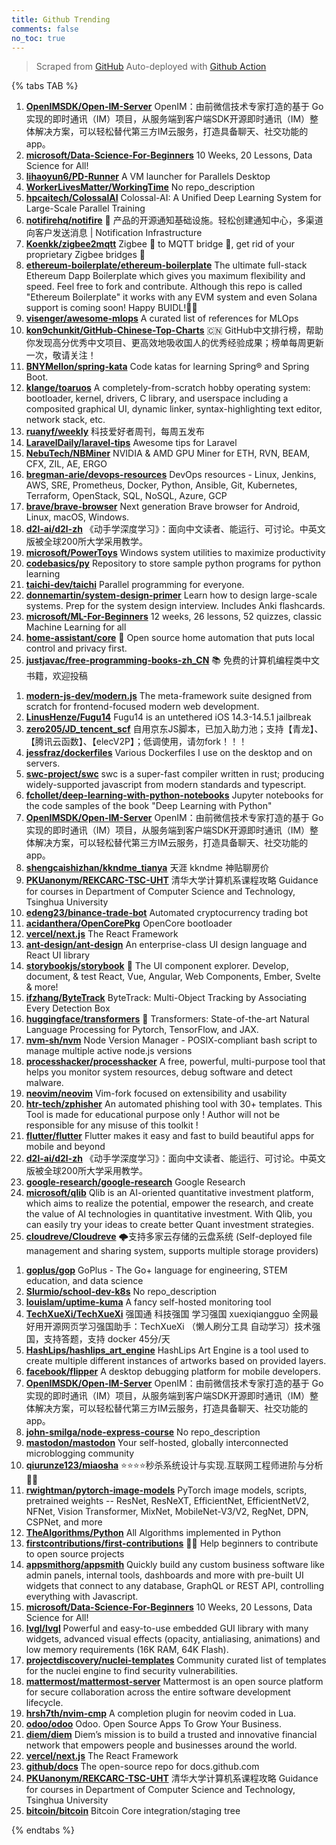 ```yaml
---
title: Github Trending
comments: false
no_toc: true
---
```


> Scraped from [GitHub](https://github.com/trending)
Auto-deployed with [Github Action](https://docs.github.com/en/actions)

{% tabs TAB %}
<!-- tab Daily -->
1. [**OpenIMSDK/Open-IM-Server**](https://github.com/OpenIMSDK/Open-IM-Server)
OpenIM：由前微信技术专家打造的基于 Go 实现的即时通讯（IM）项目，从服务端到客户端SDK开源即时通讯（IM）整体解决方案，可以轻松替代第三方IM云服务，打造具备聊天、社交功能的app。
2. [**microsoft/Data-Science-For-Beginners**](https://github.com/microsoft/Data-Science-For-Beginners)
10 Weeks, 20 Lessons, Data Science for All!
3. [**lihaoyun6/PD-Runner**](https://github.com/lihaoyun6/PD-Runner)
A VM launcher for Parallels Desktop
4. [**WorkerLivesMatter/WorkingTime**](https://github.com/WorkerLivesMatter/WorkingTime)
No repo_description
5. [**hpcaitech/ColossalAI**](https://github.com/hpcaitech/ColossalAI)
Colossal-AI: A Unified Deep Learning System for Large-Scale Parallel Training
6. [**notifirehq/notifire**](https://github.com/notifirehq/notifire)
💌 产品的开源通知基础设施。轻松创建通知中心，多渠道向客户发送消息 | Notification Infrastructure
7. [**Koenkk/zigbee2mqtt**](https://github.com/Koenkk/zigbee2mqtt)
Zigbee 🐝 to MQTT bridge 🌉, get rid of your proprietary Zigbee bridges 🔨
8. [**ethereum-boilerplate/ethereum-boilerplate**](https://github.com/ethereum-boilerplate/ethereum-boilerplate)
The ultimate full-stack Ethereum Dapp Boilerplate which gives you maximum flexibility and speed. Feel free to fork and contribute. Although this repo is called "Ethereum Boilerplate" it works with any EVM system and even Solana support is coming soon! Happy BUIDL!👷‍♂️
9. [**visenger/awesome-mlops**](https://github.com/visenger/awesome-mlops)
A curated list of references for MLOps
10. [**kon9chunkit/GitHub-Chinese-Top-Charts**](https://github.com/kon9chunkit/GitHub-Chinese-Top-Charts)
🇨🇳 GitHub中文排行榜，帮助你发现高分优秀中文项目、更高效地吸收国人的优秀经验成果；榜单每周更新一次，敬请关注！
11. [**BNYMellon/spring-kata**](https://github.com/BNYMellon/spring-kata)
Code katas for learning Spring® and Spring Boot.
12. [**klange/toaruos**](https://github.com/klange/toaruos)
A completely-from-scratch hobby operating system: bootloader, kernel, drivers, C library, and userspace including a composited graphical UI, dynamic linker, syntax-highlighting text editor, network stack, etc.
13. [**ruanyf/weekly**](https://github.com/ruanyf/weekly)
科技爱好者周刊，每周五发布
14. [**LaravelDaily/laravel-tips**](https://github.com/LaravelDaily/laravel-tips)
Awesome tips for Laravel
15. [**NebuTech/NBMiner**](https://github.com/NebuTech/NBMiner)
NVIDIA & AMD GPU Miner for ETH, RVN, BEAM, CFX, ZIL, AE, ERGO
16. [**bregman-arie/devops-resources**](https://github.com/bregman-arie/devops-resources)
DevOps resources - Linux, Jenkins, AWS, SRE, Prometheus, Docker, Python, Ansible, Git, Kubernetes, Terraform, OpenStack, SQL, NoSQL, Azure, GCP
17. [**brave/brave-browser**](https://github.com/brave/brave-browser)
Next generation Brave browser for Android, Linux, macOS, Windows.
18. [**d2l-ai/d2l-zh**](https://github.com/d2l-ai/d2l-zh)
《动手学深度学习》：面向中文读者、能运行、可讨论。中英文版被全球200所大学采用教学。
19. [**microsoft/PowerToys**](https://github.com/microsoft/PowerToys)
Windows system utilities to maximize productivity
20. [**codebasics/py**](https://github.com/codebasics/py)
Repository to store sample python programs for python learning
21. [**taichi-dev/taichi**](https://github.com/taichi-dev/taichi)
Parallel programming for everyone.
22. [**donnemartin/system-design-primer**](https://github.com/donnemartin/system-design-primer)
Learn how to design large-scale systems. Prep for the system design interview. Includes Anki flashcards.
23. [**microsoft/ML-For-Beginners**](https://github.com/microsoft/ML-For-Beginners)
12 weeks, 26 lessons, 52 quizzes, classic Machine Learning for all
24. [**home-assistant/core**](https://github.com/home-assistant/core)
🏡 Open source home automation that puts local control and privacy first.
25. [**justjavac/free-programming-books-zh_CN**](https://github.com/justjavac/free-programming-books-zh_CN)
📚 免费的计算机编程类中文书籍，欢迎投稿
<!-- endtab -->
<!-- tab Weekly -->
1. [**modern-js-dev/modern.js**](https://github.com/modern-js-dev/modern.js)
The meta-framework suite designed from scratch for frontend-focused modern web development.
2. [**LinusHenze/Fugu14**](https://github.com/LinusHenze/Fugu14)
Fugu14 is an untethered iOS 14.3-14.5.1 jailbreak
3. [**zero205/JD_tencent_scf**](https://github.com/zero205/JD_tencent_scf)
自用京东JS脚本，已加入助力池；支持【青龙】、【腾讯云函数】、【elecV2P】；低调使用，请勿fork！！！
4. [**jessfraz/dockerfiles**](https://github.com/jessfraz/dockerfiles)
Various Dockerfiles I use on the desktop and on servers.
5. [**swc-project/swc**](https://github.com/swc-project/swc)
swc is a super-fast compiler written in rust; producing widely-supported javascript from modern standards and typescript.
6. [**fchollet/deep-learning-with-python-notebooks**](https://github.com/fchollet/deep-learning-with-python-notebooks)
Jupyter notebooks for the code samples of the book "Deep Learning with Python"
7. [**OpenIMSDK/Open-IM-Server**](https://github.com/OpenIMSDK/Open-IM-Server)
OpenIM：由前微信技术专家打造的基于 Go 实现的即时通讯（IM）项目，从服务端到客户端SDK开源即时通讯（IM）整体解决方案，可以轻松替代第三方IM云服务，打造具备聊天、社交功能的app。
8. [**shengcaishizhan/kkndme_tianya**](https://github.com/shengcaishizhan/kkndme_tianya)
天涯 kkndme 神贴聊房价
9. [**PKUanonym/REKCARC-TSC-UHT**](https://github.com/PKUanonym/REKCARC-TSC-UHT)
清华大学计算机系课程攻略 Guidance for courses in Department of Computer Science and Technology, Tsinghua University
10. [**edeng23/binance-trade-bot**](https://github.com/edeng23/binance-trade-bot)
Automated cryptocurrency trading bot
11. [**acidanthera/OpenCorePkg**](https://github.com/acidanthera/OpenCorePkg)
OpenCore bootloader
12. [**vercel/next.js**](https://github.com/vercel/next.js)
The React Framework
13. [**ant-design/ant-design**](https://github.com/ant-design/ant-design)
An enterprise-class UI design language and React UI library
14. [**storybookjs/storybook**](https://github.com/storybookjs/storybook)
📓 The UI component explorer. Develop, document, & test React, Vue, Angular, Web Components, Ember, Svelte & more!
15. [**ifzhang/ByteTrack**](https://github.com/ifzhang/ByteTrack)
ByteTrack: Multi-Object Tracking by Associating Every Detection Box
16. [**huggingface/transformers**](https://github.com/huggingface/transformers)
🤗 Transformers: State-of-the-art Natural Language Processing for Pytorch, TensorFlow, and JAX.
17. [**nvm-sh/nvm**](https://github.com/nvm-sh/nvm)
Node Version Manager - POSIX-compliant bash script to manage multiple active node.js versions
18. [**processhacker/processhacker**](https://github.com/processhacker/processhacker)
A free, powerful, multi-purpose tool that helps you monitor system resources, debug software and detect malware.
19. [**neovim/neovim**](https://github.com/neovim/neovim)
Vim-fork focused on extensibility and usability
20. [**htr-tech/zphisher**](https://github.com/htr-tech/zphisher)
An automated phishing tool with 30+ templates. This Tool is made for educational purpose only ! Author will not be responsible for any misuse of this toolkit !
21. [**flutter/flutter**](https://github.com/flutter/flutter)
Flutter makes it easy and fast to build beautiful apps for mobile and beyond
22. [**d2l-ai/d2l-zh**](https://github.com/d2l-ai/d2l-zh)
《动手学深度学习》：面向中文读者、能运行、可讨论。中英文版被全球200所大学采用教学。
23. [**google-research/google-research**](https://github.com/google-research/google-research)
Google Research
24. [**microsoft/qlib**](https://github.com/microsoft/qlib)
Qlib is an AI-oriented quantitative investment platform, which aims to realize the potential, empower the research, and create the value of AI technologies in quantitative investment. With Qlib, you can easily try your ideas to create better Quant investment strategies.
25. [**cloudreve/Cloudreve**](https://github.com/cloudreve/Cloudreve)
🌩支持多家云存储的云盘系统 (Self-deployed file management and sharing system, supports multiple storage providers)
<!-- endtab -->
<!-- tab Monthly -->
1. [**goplus/gop**](https://github.com/goplus/gop)
GoPlus - The Go+ language for engineering, STEM education, and data science
2. [**Slurmio/school-dev-k8s**](https://github.com/Slurmio/school-dev-k8s)
No repo_description
3. [**louislam/uptime-kuma**](https://github.com/louislam/uptime-kuma)
A fancy self-hosted monitoring tool
4. [**TechXueXi/TechXueXi**](https://github.com/TechXueXi/TechXueXi)
强国通 科技强国 学习强国 xuexiqiangguo 全网最好用开源网页学习强国助手：TechXueXi （懒人刷分工具 自动学习）技术强国，支持答题，支持 docker 45分/天
5. [**HashLips/hashlips_art_engine**](https://github.com/HashLips/hashlips_art_engine)
HashLips Art Engine is a tool used to create multiple different instances of artworks based on provided layers.
6. [**facebook/flipper**](https://github.com/facebook/flipper)
A desktop debugging platform for mobile developers.
7. [**OpenIMSDK/Open-IM-Server**](https://github.com/OpenIMSDK/Open-IM-Server)
OpenIM：由前微信技术专家打造的基于 Go 实现的即时通讯（IM）项目，从服务端到客户端SDK开源即时通讯（IM）整体解决方案，可以轻松替代第三方IM云服务，打造具备聊天、社交功能的app。
8. [**john-smilga/node-express-course**](https://github.com/john-smilga/node-express-course)
No repo_description
9. [**mastodon/mastodon**](https://github.com/mastodon/mastodon)
Your self-hosted, globally interconnected microblogging community
10. [**qiurunze123/miaosha**](https://github.com/qiurunze123/miaosha)
⭐⭐⭐⭐秒杀系统设计与实现.互联网工程师进阶与分析🙋🐓
11. [**rwightman/pytorch-image-models**](https://github.com/rwightman/pytorch-image-models)
PyTorch image models, scripts, pretrained weights -- ResNet, ResNeXT, EfficientNet, EfficientNetV2, NFNet, Vision Transformer, MixNet, MobileNet-V3/V2, RegNet, DPN, CSPNet, and more
12. [**TheAlgorithms/Python**](https://github.com/TheAlgorithms/Python)
All Algorithms implemented in Python
13. [**firstcontributions/first-contributions**](https://github.com/firstcontributions/first-contributions)
🚀✨ Help beginners to contribute to open source projects
14. [**appsmithorg/appsmith**](https://github.com/appsmithorg/appsmith)
Quickly build any custom business software like admin panels, internal tools, dashboards and more with pre-built UI widgets that connect to any database, GraphQL or REST API, controlling everything with Javascript.
15. [**microsoft/Data-Science-For-Beginners**](https://github.com/microsoft/Data-Science-For-Beginners)
10 Weeks, 20 Lessons, Data Science for All!
16. [**lvgl/lvgl**](https://github.com/lvgl/lvgl)
Powerful and easy-to-use embedded GUI library with many widgets, advanced visual effects (opacity, antialiasing, animations) and low memory requirements (16K RAM, 64K Flash).
17. [**projectdiscovery/nuclei-templates**](https://github.com/projectdiscovery/nuclei-templates)
Community curated list of templates for the nuclei engine to find security vulnerabilities.
18. [**mattermost/mattermost-server**](https://github.com/mattermost/mattermost-server)
Mattermost is an open source platform for secure collaboration across the entire software development lifecycle.
19. [**hrsh7th/nvim-cmp**](https://github.com/hrsh7th/nvim-cmp)
A completion plugin for neovim coded in Lua.
20. [**odoo/odoo**](https://github.com/odoo/odoo)
Odoo. Open Source Apps To Grow Your Business.
21. [**diem/diem**](https://github.com/diem/diem)
Diem’s mission is to build a trusted and innovative financial network that empowers people and businesses around the world.
22. [**vercel/next.js**](https://github.com/vercel/next.js)
The React Framework
23. [**github/docs**](https://github.com/github/docs)
The open-source repo for docs.github.com
24. [**PKUanonym/REKCARC-TSC-UHT**](https://github.com/PKUanonym/REKCARC-TSC-UHT)
清华大学计算机系课程攻略 Guidance for courses in Department of Computer Science and Technology, Tsinghua University
25. [**bitcoin/bitcoin**](https://github.com/bitcoin/bitcoin)
Bitcoin Core integration/staging tree
<!-- endtab -->
{% endtabs %}
